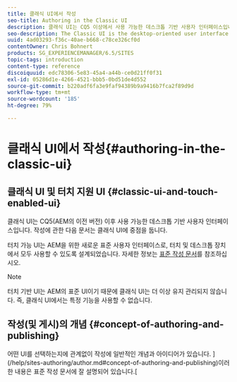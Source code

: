 ```yaml
---
title: 클래식 UI에서 작성
seo-title: Authoring in the Classic UI
description: 클래식 UI는 CQ5 이상에서 사용 가능한 데스크톱 기반 사용자 인터페이스입니다. 작성에 관한 다음 문서는 클래식 UI에 중점을 둡니다. 터치 기반 UI는 터치 및 데스크톱 장치에서 모두 사용할 수 있도록 설계된 AEM을 위한 새로운 표준 사용자 인터페이스입니다. 자세한 정보는 표준 작성 문서를 참조하십시오.
seo-description: The Classic UI is the desktop-oriented user interface that as been available since CQ5. The following documentation on authoring is focused on this UI. The touch-based UI is the new standard user interface for AEM, designed for use on both touch and desktop devices. Please see the standard authoring documentation for further information.
uuid: 4ad03293-f36c-40ae-b668-c78ce326cf0d
contentOwner: Chris Bohnert
products: SG_EXPERIENCEMANAGER/6.5/SITES
topic-tags: introduction
content-type: reference
discoiquuid: edc78306-5e83-45a4-a44b-ce0d21ff0f31
exl-id: 05286d1e-4266-4521-bbb5-0bd51de4d552
source-git-commit: b220adf6fa3e9faf94389b9a9416b7fca2f89d9d
workflow-type: tm+mt
source-wordcount: '185'
ht-degree: 79%

---
```


# 클래식 UI에서 작성{#authoring-in-the-classic-ui}

## 클래식 UI 및 터치 지원 UI {#classic-ui-and-touch-enabled-ui}

클래식 UI는 CQ5(AEM의 이전 버전) 이후 사용 가능한 데스크톱 기반 사용자 인터페이스입니다. 작성에 관한 다음 문서는 클래식 UI에 중점을 둡니다.

터치 가능 UI는 AEM을 위한 새로운 표준 사용자 인터페이스로, 터치 및 데스크톱 장치에서 모두 사용할 수 있도록 설계되었습니다. 자세한 정보는 [표준 작성 문서](/help/sites-authoring/author.md)를 참조하십시오.

>[!NOTE]
>
>터치 기반 UI는 AEM의 표준 UI이기 때문에 클래식 UI는 더 이상 유지 관리되지 않습니다. 즉, 클래식 UI에서는 특정 기능을 사용할 수 없습니다.

## 작성(및 게시)의 개념 {#concept-of-authoring-and-publishing}

어떤 UI를 선택하는지에 관계없이 작성에 일반적인 개념과 아이디어가 있습니다. ](/help/sites-authoring/author.md#concept-of-authoring-and-publishing)이러한 내용은 표준 작성 문서에 잘 설명되어 있습니다.[
